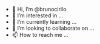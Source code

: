 - 👋 Hi, I’m @brunocirilo
- 👀 I’m interested in ...
- 🌱 I’m currently learning ...
- 💞️ I’m looking to collaborate on ...
- 📫 How to reach me ...

<!---
brunocirilo/brunocirilo is a ✨ special ✨ repository because its `README.md` (this file) appears on your GitHub profile.
You can click the Preview link to take a look at your changes.
--->
